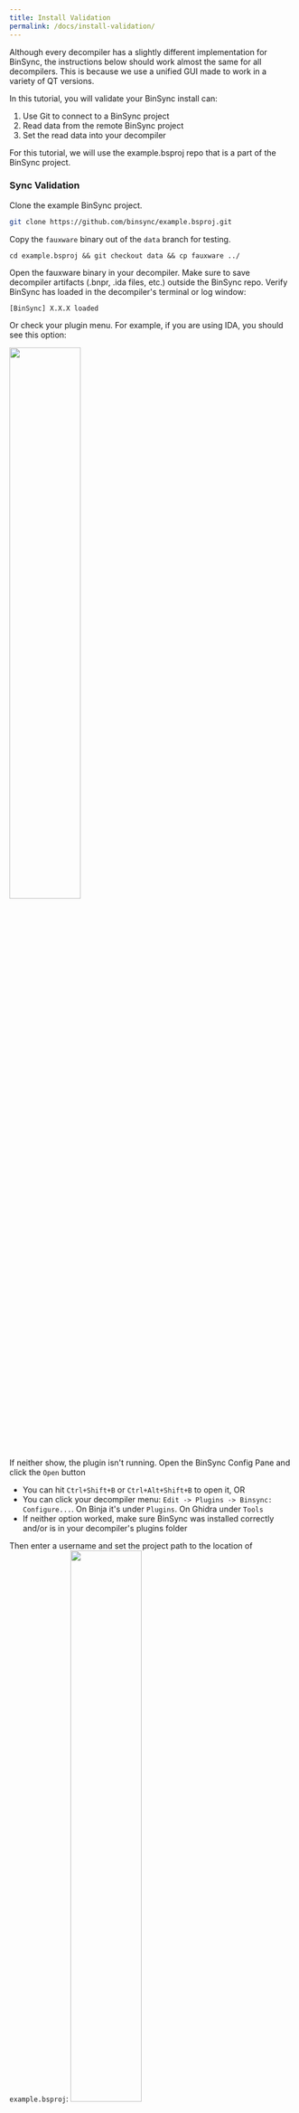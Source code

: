 ```yaml
---
title: Install Validation
permalink: /docs/install-validation/
---
```


Although every decompiler has a slightly different implementation for BinSync, the instructions below should work almost the same for all decompilers.
This is because we use a unified GUI made to work in a variety of QT versions. 

In this tutorial, you will validate your BinSync install can:
1. Use Git to connect to a BinSync project
2. Read data from the remote BinSync project
3. Set the read data into your decompiler 

For this tutorial, we will use the example.bsproj repo that is a part of the BinSync project. 

### Sync Validation 
Clone the example BinSync project.
```bash
git clone https://github.com/binsync/example.bsproj.git
```

Copy the `fauxware` binary out of the `data` branch for testing.
```
cd example.bsproj && git checkout data && cp fauxware ../
```

Open the fauxware binary in your decompiler. Make sure to save decompiler artifacts (.bnpr, .ida files, etc.) outside the BinSync repo. Verify BinSync has loaded in the decompiler's terminal or log window: 
```
[BinSync] X.X.X loaded
```
Or check your plugin menu. For example, if you are using IDA, you should see this option:

   <img src="/assets/img/binsync_idaplugin.png" width="50%" height="50%">

If neither show, the plugin isn't running. Open the BinSync Config Pane and click the `Open` button
 - You can hit `Ctrl+Shift+B` or `Ctrl+Alt+Shift+B` to open it, OR
 - You can click your decompiler menu: `Edit -> Plugins -> Binsync: Configure...`. On Binja it's under `Plugins`. On Ghidra under `Tools`
 - If neither option worked, make sure BinSync was installed correctly and/or is in your decompiler's plugins folder 

Then enter a username and set the project path to the location of `example.bsproj`:
   <img src="/assets/img/demo1.png" width="50%" height="50%">

(If you are running these instructions on a computer without internet, you may want to open the project settings group and select `Disable auto-push to remote`.) 

Verify your terminal or log says (with your username):
```bash
[BinSync]: Client has connected to sync repo with user: <username>.
```

If you are on angr-management or Ghidra this may be hidden. Instead, you should see a panel open with your username on the bottom right. If on Binary Ninja, open the log panel and make sure your log scope includes the Plugin Manager.

You should now see an Info Panel. Click on `Activity`, you can see other users' activities. You should also notice your username on the bottom right of the panel to be green (online) or yellow (connected but not online):
   <img src="/assets/img/demo2.png" width="50%" height="50%">

Congrats, your BinSync seems to connect to a repo, and recognize you as a user.
Let's test pulling to verify you can actually do stuff with your install.

In your decompiler, click anywhere in the function `main` once. After a second or two you should notice on the
   Info Panel that the words on the bottom left say `main@0x40071d`. This is your context.

Now click on the `Context` tab, and right click on the user `mahaloz`. Click the `Sync` popup.
   <img src="/assets/img/demo3.png" width="50%" height="50%">

If everything works out, your decompilation should've changed for `main`. Now the function should be named
   `mahaloz_main`, and it should look something like:

```c
// ***
// This is a large comment in the header of
// the function! Thanks for using BinSync
// 
// - <3 mahaloz
// ***
char __cdecl mahaloz_main(int my_arg1, const char **my_arg2, int **my_arg3)
{
  int v4; // [rsp+1Ch] [rbp-24h] BYREF
  mahaloz_struct special_var; // [rsp+20h] [rbp-20h] BYREF
  char buf[16]; // [rsp+30h] [rbp-10h] BYREF

  buf[8] = 0;
  LOBYTE(special_var.s3) = 0;
  puts("Username: ");
  read(0, buf, 8uLL);                           // the username is likley read here
  read(0, &v4, 1uLL);
  puts("Password: ");
  read(0, &special_var, 8uLL);
  read(0, &v4, 1uLL);
  v4 = authenticate(buf, &special_var);
  if ( !v4 )
    rejected(buf);
  return sub_4006ED(buf);
}
```

Take note of the variable names & types, and the comments. This will look different per decompiler, but the symbols and types should line up for the most part.

For more general use, tips, and advice, see our [Use Guide](../fundamentals).
